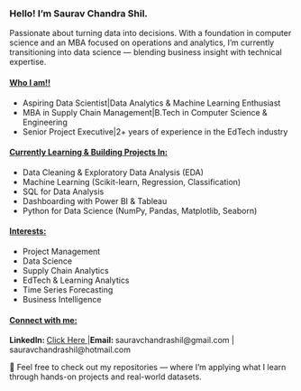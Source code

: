 <h3>Hello! I’m Saurav Chandra Shil.</h3>
Passionate about turning data into decisions. With a foundation in computer science and an MBA focused on operations and analytics, I’m currently transitioning into data science — blending business insight with technical expertise.

<h4><u>Who I am!!</u></h4>
<ul>
  <li>Aspiring Data Scientist|Data Analytics & Machine Learning Enthusiast</li>
  <li>MBA in Supply Chain Management|B.Tech in Computer Science & Engineering</li>
  <li>Senior Project Executive|2+ years of experience in the EdTech industry</li>
</ul>

<h4><u>Currently Learning & Building Projects In:</u></h4>
<ul>
  <li>Data Cleaning & Exploratory Data Analysis (EDA)</li>
  <li>Machine Learning (Scikit-learn, Regression, Classification)</li>
  <li>SQL for Data Analysis</li>
  <li>Dashboarding with Power BI & Tableau</li>
  <li>Python for Data Science (NumPy, Pandas, Matplotlib, Seaborn)</li>
</ul>


<h4><u>Interests:</u></h4>
<ul>
  <li>Project Management</li>
  <li>Data Science</li>
  <li>Supply Chain Analytics</li>
  <li>EdTech & Learning Analytics</li>
  <li>Time Series Forecasting</li>
  <li>Business Intelligence</li>
</ul>


<h4><u>Connect with me:</u></h4>
<b>LinkedIn: </b> <a href="https://www.linkedin.com/in/saurav-chandra-shil/"> Click Here </a> |<b>Email: </b> sauravchandrashil@gmail.com | sauravchandrashil@hotmail.com

📁 Feel free to check out my repositories — where I’m applying what I learn through hands-on projects and real-world datasets.
